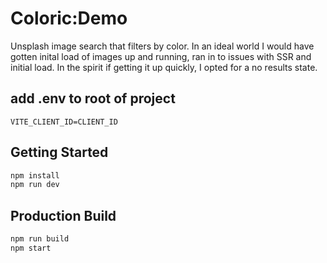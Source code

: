 Coloric:Demo
==================================

Unsplash image search that filters by color. In an ideal world I would have gotten inital load of images up and running, ran in to issues with SSR and initial load.  In the spirit if getting it up quickly, I opted for a no results state.

## add .env to root of project
```
VITE_CLIENT_ID=CLIENT_ID
```

## Getting Started

```bash
npm install
npm run dev
```

## Production Build
```bash
npm run build
npm start
```
